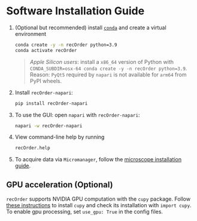 # Software Installation Guide

1. (Optional but recommended) install [`conda`](https://github.com/conda-forge/miniforge) and create a virtual environment  

    ```sh
    conda create -y -n recOrder python=3.9
    conda activate recOrder
    ```

    > *Apple Silicon users*: install a `x86_64` version of Python with `CONDA_SUBDIR=osx-64 conda create -y -n recOrder python=3.9`.
    > Reason: `PyQt5` required by `napari` is not available for `arm64` from PyPI wheels.

2. Install `recOrder-napari`:

    ```sh
    pip install recOrder-napari
    ```

3. To use the GUI: open `napari` with `recOrder-napari`:

    ```sh
    napari -w recOrder-napari
    ```

4. View command-line help by running

    ```sh
    recOrder.help
    ```

5. To acquire data via `Micromanager`, follow the [microscope installation guide](./microscope-installation-guide.md).

## GPU acceleration (Optional)

`recOrder` supports NVIDIA GPU computation with the `cupy` package. Follow [these instructions](https://github.com/cupy/cupy) to install `cupy` and check its installation with ```import cupy```.
To enable gpu processing, set ```use_gpu: True``` in the config files.

